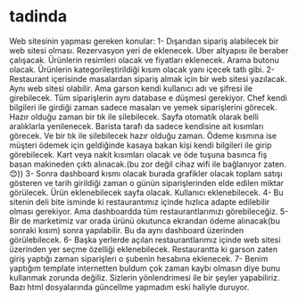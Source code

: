 # tadinda

Web sitesinin yapması gereken konular:
1-	Dışarıdan sipariş alabilecek bir web sitesi olması. Rezervasyon yeri de eklenecek. Uber altyapısı ile beraber çalışacak. Ürünlerin resimleri olacak ve fiyatları eklenecek. Arama butonu olacak. Ürünlerin kategorileştirildiği kısım olacak yanı içecek tatlı gibi.
2-	Restaurant içerisinde masalardan sipariş almak için bir web sitesi yazılacak. Aynı web sitesi olabilir. Ama garson kendi kullanıcı adı ve şifresi ile girebilecek. Tüm siparişlerin aynı database e düşmesi gerekiyor. Chef kendi bilgileri ile girdiği zaman sadece masaları ve yemek siparişlerini görecek. Hazır olduğu zaman bir tık ile silebilecek. Sayfa otomatik olarak belli aralıklarla yenilenecek. Barista tarafı da sadece kendisine ait kısımları görecek. Ve bir tık ile silebilecek hazır olduğu zaman. Ödeme kısmına ise müşteri ödemek için geldiğinde kasaya bakan kişi kendi bilgileri ile girip görebilecek.  Kart veya nakit kısımları olacak ve öde tuşuna basınca fiş basan makineden çıktı alınacak.(bu zor değil cihaz wifi ile bağlanıyor zaten. 😊))
3-	Sonra dashboard kısmı olacak burada grafikler olacak toplam satışı gösteren ve tarih girildiği zaman o günün siparişlerinden elde edilen miktar görülecek. Ürün eklenebilecek sayfa olacak.  Kullanıcı eklenebilecek.
4-	Bu sitenin deli bite isminde ki restaurantımız içinde hızlıca adapte edilebilir olması gerekiyor. Ama dashboardda tüm restaurantlarımızı görebileceğiz. 
5-	Bir de marketimiz var orada ürünü okutunca ekrandan ödeme alınacak(bu sonraki kısım) sonra yapılabilir. Bu da aynı dashboard üzerinden görülebilecek. 
6-	Başka yerlerde açılan restaurantlarımız içinde web sitesi üzerinden yer seçme özelliği eklenebilecek. Restaurantta ki garson zaten giriş yaptığı zaman siparişleri o şubenin hesabına eklenecek. 
7-	Benim yaptığım template internetten buldum çok zaman kaybı olmasın diye bunu kullanmak zorunda değiliz. Sizlerin yönlendrimesi ile bir şeyler yapabiliriz. Bazı html dosyalarında güncellme yapmadım eski haliyle duruyor.
